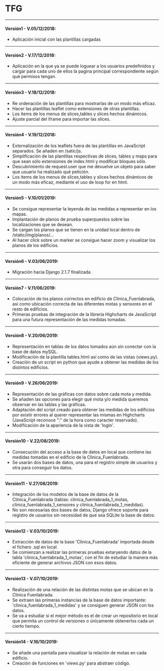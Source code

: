 # TFG
***
#### Versión1 - V.05/12/2018:
* Aplicación inicial con las plantillas cargadas
***
#### Versión2 - V.17/12/2018:
* Aplicación en la que ya se puede loguear a los usuarios predefinidos y cargar para cada uno de ellos la pagina principal correspondiente según qué permisos tengan.
***
#### Versión3 - V.18/12/2018:
* Re ordenación de las plantillas para mostrarlas de un modo más eficaz.
* Hacer las plantillas leaflet como extensiones de otras plantillas.
* Los items de los menus de slices,tables y slices hechos dinámicos.
* Ajuste parcial del iframe para importar las slices.
***
#### Versión4 - V.19/12/2018:
* Externalización de los leaflets fuera de las plantillas en JavaScript separados. Se añaden en /satic/js.
* Simplificación de las plantillas respectivas de slices, tables y maps para que sean sólo extensiones de index.html y modificar bloques sólo.
* Descubrimiento de request.user que me devuelve un objeto para saber que usuario ha realizado qué petición.  
* Los items de los menus de slices,tables y slices hechos dinámicos de un modo más eficaz, mediante el uso de loop for en html.
***
#### Versión5 - V.10/01/2019:
* Se consigue representar la leyenda de las medidas a representar en los mapas.
* Implantación de planos de prueba superpuestos sobre las localizaciones que se desean.
* Se cargan los planos que se tienen en la unidad local dentro de /static/img/planos/...
* Al hacer click sobre un marker se consigue hacer zoom y visualizar los planos de los edificios.
***
#### Versión6 - V.03/06/2019:
* Migración hacia Django 2.1.7 finalizada.
***
#### Versión7 - V.11/06/2019:
* Colocación de los planos correctos en edificio de Clinica_Fuenlabrada, así como ubicación correcta de las diferentes motas y sensores en el resto de edificios.
* Primeras pruebas de integración de la librería Highcharts de JavaScript para una futura representación de las medidas tomadas.
***
#### Versión8 - V.20/06/2019:
* Representación en tablas de los datos tomados aún sin conectar con la base de datos mySQL.
* Modificación de la plantilla tables.html así como de las vistas (views.py).
* Creación de un script en python que ayude a obtener las medidas de los distintos edificios.
***
#### Versión9 - V.26/06/2019:
* Representación de las gráficas con datos sobre cada mota y medida.
* Se añaden las opciones para elegir qué mota y/o medida queremos observar en las tablas y las gráficas.
* Adaptación del script creado para obtener las medidas de los edificios por existir errores al querer representar las mismas en Highcharts (JavaScript reconoce ":" de la hora como caracter reservado).
* Modificación de la apariencia de la vista de 'login'.
***
#### Versión10 - V.22/08/2019:
* Consecución del acceso a la base de datos en local que contiene las medidas tomadas en el edificio de la Clinica_Fuenlabrada.
* Se usarán dos bases de datos, una para el registro simple de usuarios y otra para conseguir los datos.
***
#### Versión11 - V.27/08/2019:
* Integración de los modelos de la base de datos de la Clinica_Fuenlabrada (tablas: clinica_fuenlabrada_1_motas, clinica_fuenlabrada_1_sensores y clinica_fuenlabrada_1_medidas).
* No son necesarias dos bases de datos, Django ofrece soporte para registro de usuarios sin necesidad de que sea SQLite la base de datos.
***
#### Versión12 - V.03/10/2019:
* Extracción de datos de la base 'Clinica_Fuenlabrada' importada desde el fichero .sql en local.
* Se comienzan a realizar las primeras pruebas extaryendo datos de la tabla 'clinica_fuenlabrada_1_motas', con el fin de estudiar la manera más eficiente de generar archivos JSON con esos datos.
***
#### Versión13 - V.07/10/2019:
* Realización de una relación de las distintas motas que se ubican en la Clinica Fuenlabrada.
* Se extraen las primeras instancias de la base de datos importante: 'clinica_fuenlabrada_1_medidas' y se consiguen generar JSON con los datos.
* Se va a estudiar si el mejor método es el de crear un repositorio en local que permita un control de versiones o únicamente obtenerlos cada un cierto tiempo.
***
#### Versión14 - V.16/10/2019:
* Se añade una pantalla para visualizar la relación de motas en cada edificio.
* Creación de funciones en 'views.py' para abstraer código. 
